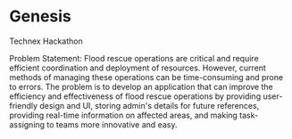 # Genesis
Technex Hackathon 

Problem Statement:
Flood rescue operations are critical and require efficient coordination and deployment of
resources. However, current methods of managing these operations can be time-consuming
and prone to errors. The problem is to develop an application that can improve the efficiency
and effectiveness of flood rescue operations by providing user-friendly design and UI, storing
admin's details for future references, providing real-time information on affected areas, and
making task-assigning to teams more innovative and easy.
